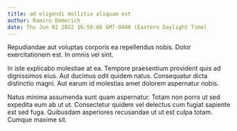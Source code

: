 ```yaml
---
title: ad eligendi mollitia aliquam est
author: Ramiro Emmerich
date: Thu Jun 02 2022 16:58:08 GMT-0400 (Eastern Daylight Time)
---
```

Repudiandae aut voluptas corporis ea repellendus nobis. Dolor exercitationem est. In omnis vel sint.

 In iste explicabo molestiae at ea. Tempore praesentium provident quis ad dignissimos eius. Aut ducimus odit quidem natus. Consequatur dicta distinctio magni. Aut earum id molestias amet dolorem aspernatur nobis.

 Natus minima assumenda sunt quam aspernatur. Totam non porro ut sed expedita eum ab ut ut. Consectetur quidem vel delectus cum fugiat sapiente est sed fuga. Quibusdam asperiores recusandae ut ut est culpa totam. Cumque maxime sit.